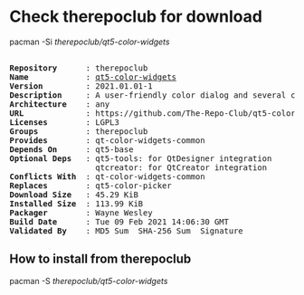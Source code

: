 # Check therepoclub for download

pacman -Si *therepoclub/qt5-color-widgets*

<div class="highlight"><pre class="highlight"><text>
<b>Repository</b>      : therepoclub
<b>Name</b>            : <a href="../../x86_64/qt5-color-widgets-2021.01.01-1-any.pkg.tar.zst">qt5-color-widgets</a>
<b>Version</b>         : 2021.01.01-1
<b>Description</b>     : A user-friendly color dialog and several color-related widgets for Qt
<b>Architecture</b>    : any
<b>URL</b>             : https://github.com/The-Repo-Club/qt5-color-widgets
<b>Licenses</b>        : LGPL3
<b>Groups</b>          : therepoclub
<b>Provides</b>        : qt-color-widgets-common
<b>Depends On</b>      : qt5-base
<b>Optional Deps</b>   : qt5-tools: for QtDesigner integration
                  qtcreator: for QtCreator integration
<b>Conflicts With</b>  : qt-color-widgets-common
<b>Replaces</b>        : qt5-color-picker
<b>Download Size</b>   : 45.29 KiB
<b>Installed Size</b>  : 113.99 KiB
<b>Packager</b>        : Wayne Wesley <wayne6324@gmail.com>
<b>Build Date</b>      : Tue 09 Feb 2021 14:06:30 GMT
<b>Validated By</b>    : MD5 Sum  SHA-256 Sum  Signature
</text></pre></div>

## How to install from therepoclub

pacman -S *therepoclub/qt5-color-widgets*
